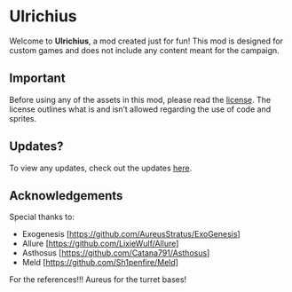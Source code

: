 # Ulrichius

Welcome to **Ulrichius**, a mod created just for fun! This mod is designed for custom games and does not include any content meant for the campaign.

## Important
Before using any of the assets in this mod, please read the [license](LICENSE). The license outlines what is and isn’t allowed regarding the use of code and sprites.

## Updates?
To view any updates, check out the updates [here](updates).

## Acknowledgements
Special thanks to:
- Exogenesis [https://github.com/AureusStratus/ExoGenesis]
- Allure [https://github.com/LixieWulf/Allure]
- Asthosus [https://github.com/Catana791/Asthosus]
- Meld [https://github.com/Sh1penfire/Meld]

For the references!!!
Aureus for the turret bases!
